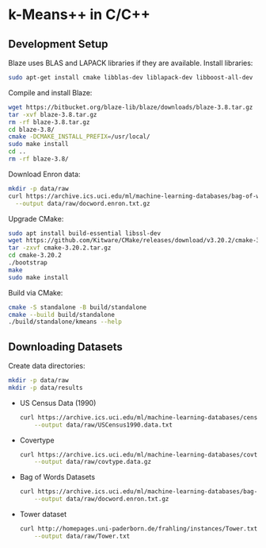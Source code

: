 # k-Means++ in C/C++

## Development Setup

Blaze uses BLAS and LAPACK libraries if they are available. Install libraries:

```bash
sudo apt-get install cmake libblas-dev liblapack-dev libboost-all-dev
```

Compile and install Blaze:

```bash
wget https://bitbucket.org/blaze-lib/blaze/downloads/blaze-3.8.tar.gz
tar -xvf blaze-3.8.tar.gz
rm -rf blaze-3.8.tar.gz
cd blaze-3.8/
cmake -DCMAKE_INSTALL_PREFIX=/usr/local/
sudo make install
cd ..
rm -rf blaze-3.8/
```

Download Enron data:

```bash
mkdir -p data/raw
curl https://archive.ics.uci.edu/ml/machine-learning-databases/bag-of-words/docword.enron.txt.gz \
  --output data/raw/docword.enron.txt.gz
```

Upgrade CMake:

```bash
sudo apt install build-essential libssl-dev
wget https://github.com/Kitware/CMake/releases/download/v3.20.2/cmake-3.20.2.tar.gz
tar -zxvf cmake-3.20.2.tar.gz
cd cmake-3.20.2
./bootstrap
make 
sudo make install
```

Build via CMake:

```bash
cmake -S standalone -B build/standalone
cmake --build build/standalone
./build/standalone/kmeans --help
```

## Downloading Datasets

Create data directories:

```bash
mkdir -p data/raw
mkdir -p data/results
```

- US Census Data (1990)

    ```bash
    curl https://archive.ics.uci.edu/ml/machine-learning-databases/census1990-mld/USCensus1990.data.txt \
        --output data/raw/USCensus1990.data.txt
    ```

- Covertype

    ```bash
    curl https://archive.ics.uci.edu/ml/machine-learning-databases/covtype/covtype.data.gz \
        --output data/raw/covtype.data.gz
    ```

- Bag of Words Datasets

    ```bash
    curl https://archive.ics.uci.edu/ml/machine-learning-databases/bag-of-words/docword.enron.txt.gz \
        --output data/raw/docword.enron.txt.gz
    ```
- Tower dataset

    ```bash
    curl http://homepages.uni-paderborn.de/frahling/instances/Tower.txt \
        --output data/raw/Tower.txt
    ```
